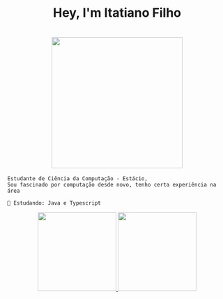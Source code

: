 <h1 align="center" > Hey, I'm Itatiano Filho<h1>
<h3 align="center"><img src="https://media.tenor.com/YUzRkMOL-3EAAAAC/programming-computer-frog.gif" height="300" /></h3>
  
```
Estudante de Ciência da Computação - Estácio, 
Sou fascinado por computação desde novo, tenho certa experiência na área 

🔭 Estudando: Java e Typescript
```
  
<div align="center">
  <a href="https://github.com/itatiN">
  <img height="180em" src="https://github-readme-stats.vercel.app/api?username=itatiN&show_icons=true&theme=dark&include_all_commits=true&count_private=true"/>
  <img height="180em" src="https://github-readme-stats.vercel.app/api/top-langs/?username=itatiN&layout=compact&langs_count=7&theme=dark"/>
</div>
